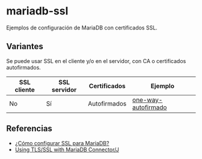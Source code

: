 # mariadb-ssl

Ejemplos de configuración de MariaDB con certificados SSL.

## Variantes

Se puede usar SSL en el cliente y/o en el servidor, con CA o certificados autofirmados.

| SSL cliente | SSL servidor | Certificados | Ejemplo                                      |
|-------------|--------------|--------------|----------------------------------------------|
| No          | Sí           | Autofirmados | [one-way-autofirmado](./one-way-autofirmado) |

## Referencias

- [¿Cómo configurar SSL para MariaDB?](https://dinogeek.me/ES/MariaDB/Como-configurar-SSL-para-MariaDB.html)
- [Using TLS/SSL with MariaDB Connector/J](https://mariadb.com/kb/en/using-tls-ssl-with-mariadb-java-connector/)
